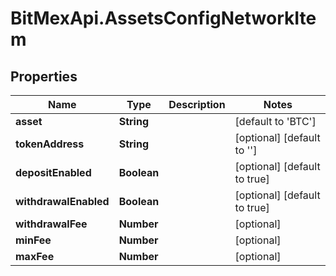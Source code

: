 # BitMexApi.AssetsConfigNetworkItem

## Properties
Name | Type | Description | Notes
------------ | ------------- | ------------- | -------------
**asset** | **String** |  | [default to 'BTC']
**tokenAddress** | **String** |  | [optional] [default to '']
**depositEnabled** | **Boolean** |  | [optional] [default to true]
**withdrawalEnabled** | **Boolean** |  | [optional] [default to true]
**withdrawalFee** | **Number** |  | [optional] 
**minFee** | **Number** |  | [optional] 
**maxFee** | **Number** |  | [optional] 


